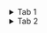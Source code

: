 

<details>
<summary>Tab 1</summary>
<div>
**PWSH 5.x**
</div>
</details>

<details>
<summary>Tab 2</summary>
<div>
**PWSH 7.X**
</div>
</details>
